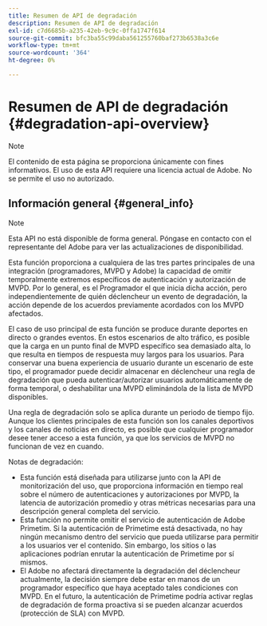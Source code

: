 ```yaml
---
title: Resumen de API de degradación
description: Resumen de API de degradación
exl-id: c7d6685b-a235-42eb-9c9c-0ffa1747f614
source-git-commit: bfc3ba55c99daba561255760baf273b6538a3c6e
workflow-type: tm+mt
source-wordcount: '364'
ht-degree: 0%

---
```


# Resumen de API de degradación {#degradation-api-overview}

>[!NOTE]
>
>El contenido de esta página se proporciona únicamente con fines informativos. El uso de esta API requiere una licencia actual de Adobe. No se permite el uso no autorizado.

## Información general {#general_info}

>[!NOTE]
>
>Esta API no está disponible de forma general. Póngase en contacto con el representante del Adobe para ver las actualizaciones de disponibilidad.

Esta función proporciona a cualquiera de las tres partes principales de una integración (programadores, MVPD y Adobe) la capacidad de omitir temporalmente extremos específicos de autenticación y autorización de MVPD. Por lo general, es el Programador el que inicia dicha acción, pero independientemente de quién déclencheur un evento de degradación, la acción depende de los acuerdos previamente acordados con los MVPD afectados.

El caso de uso principal de esta función se produce durante deportes en directo o grandes eventos. En estos escenarios de alto tráfico, es posible que la carga en un punto final de MVPD específico sea demasiado alta, lo que resulta en tiempos de respuesta muy largos para los usuarios. Para conservar una buena experiencia de usuario durante un escenario de este tipo, el programador puede decidir almacenar en déclencheur una regla de degradación que pueda autenticar/autorizar usuarios automáticamente de forma temporal, o deshabilitar una MVPD eliminándola de la lista de MVPD disponibles.

Una regla de degradación solo se aplica durante un periodo de tiempo fijo. Aunque los clientes principales de esta función son los canales deportivos y los canales de noticias en directo, es posible que cualquier programador desee tener acceso a esta función, ya que los servicios de MVPD no funcionan de vez en cuando.

Notas de degradación:

* Esta función está diseñada para utilizarse junto con la API de monitorización del uso, que proporciona información en tiempo real sobre el número de autenticaciones y autorizaciones por MVPD, la latencia de autorización promedio y otras métricas necesarias para una descripción general completa del servicio.
* Esta función no permite omitir el servicio de autenticación de Adobe Primetim. Si la autenticación de Primetime está desactivada, no hay ningún mecanismo dentro del servicio que pueda utilizarse para permitir a los usuarios ver el contenido. Sin embargo, los sitios o las aplicaciones podrían enrutar la autenticación de Primetime por sí mismos.
* El Adobe no afectará directamente la degradación del déclencheur actualmente, la decisión siempre debe estar en manos de un programador específico que haya aceptado tales condiciones con MVPD. En el futuro, la autenticación de Primetime podría activar reglas de degradación de forma proactiva si se pueden alcanzar acuerdos (protección de SLA) con MVPD.

<!--
## Related Information {#related}

- [ESM API](/help/authentication/entitlement-service-monitoring-api.md)
- [Server-side Metrics](/help/authentication/understanding-serverside-metrics.md)
-->
